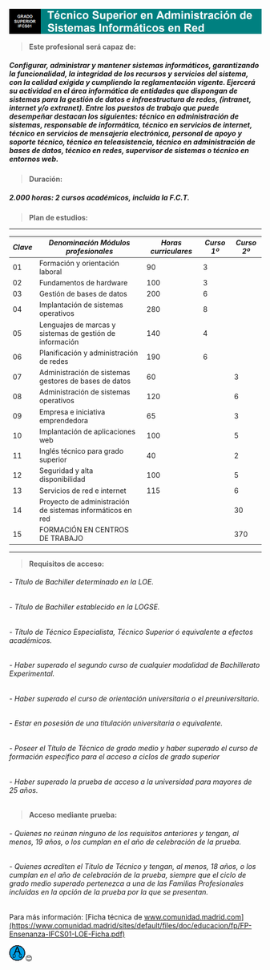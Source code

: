 ![Encabezado ASIR](/Encabezado%20ASIR.png)

>**Este profesional será capaz de:**
##### Configurar, administrar y mantener sistemas informáticos, garantizando la funcionalidad, la integridad de los recursos y servicios del sistema, con la calidad exigida y cumpliendo la reglamentación vigente. Ejercerá su actividad en el área informática de entidades que dispongan de sistemas para la gestión de datos e infraestructura de redes, (intranet, internet y/o extranet). Entre los puestos de trabajo que puede desempeñar destacan los siguientes: técnico en administración de sistemas, responsable de informática, técnico en servicios de internet, técnico en servicios de mensajería electrónica, personal de apoyo y soporte técnico, técnico en teleasistencia, técnico en administración de bases de datos, técnico en redes, supervisor de sistemas o técnico en entornos web.

>**Duración:**
##### 2.000 horas: 2 cursos académicos, incluida la F.C.T.

>**Plan de estudios:**
---
|***Clave***|***Denominación Módulos profesionales***|***Horas curriculares*** |***Curso 1º***|***Curso 2º***|
---|---|---|---|---
|01|Formación y orientación laboral|90|3||
|02|Fundamentos de hardware |100|3||
|03|Gestión de bases de datos |200|6||
|04|Implantación de sistemas operativos |280|8||
|05|Lenguajes de marcas y sistemas de gestión de información |140|4||
|06|Planificación y administración de redes |190|6||
|07|Administración de sistemas gestores de bases de datos |60||3|
|08|Administración de sistemas operativos |120||6|
|09|Empresa e iniciativa emprendedora |65||3|
|10|Implantación de aplicaciones web |100||5|
|11|Inglés técnico para grado superior |40||2|
|12|Seguridad y alta disponibilidad |100||5|
|13|Servicios de red e internet |115||6|
|14|Proyecto de administración de sistemas informáticos en red |||30|
|15|FORMACIÓN EN CENTROS DE TRABAJO|||370|
---

>**Requisitos de acceso:** 
###### - Título de Bachiller determinado en la LOE.
###### - Título de Bachiller establecido en la LOGSE. 
###### - Título de Técnico Especialista, Técnico Superior ó equivalente a efectos académicos. 
###### - Haber superado el segundo curso de cualquier modalidad de Bachillerato Experimental. 
###### - Haber superado el curso de orientación universitaria o el preuniversitario. 
###### - Estar en posesión de una titulación universitaria o equivalente. 
###### - Poseer el Título de Técnico de grado medio y haber superado el curso de formación específico para el acceso a ciclos de grado superior 
###### - Haber superado la prueba de acceso a la universidad para mayores de 25 años.

>**Acceso mediante prueba:** 
###### - Quienes no reúnan ninguno de los requisitos anteriores y tengan, al menos, 19 años, o los cumplan en el año de celebración de la prueba. 
###### - Quienes acrediten el Título de Técnico y tengan, al menos, 18 años, o los cumplan en el año de celebración de la prueba, siempre que el ciclo de grado medio superado pertenezca a una de las Familias Profesionales incluidas en la opción de la prueba por la que se presentan.

Para más información: [Ficha técnica de www.comunidad.madrid.com](https://www.comunidad.madrid/sites/default/files/doc/educacion/fp/FP-Ensenanza-IFCS01-LOE-Ficha.pdf)

![A.D.G.](/A.D.G.-Logo.png)😊
